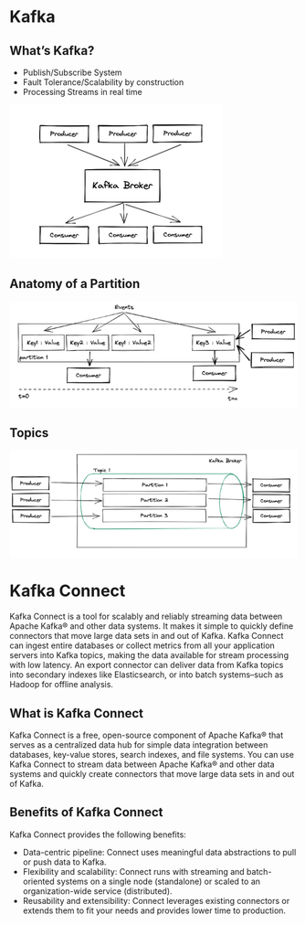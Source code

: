# Kafka
## What’s Kafka?

- Publish/Subscribe System
- Fault Tolerance/Scalability
  by construction
- Processing Streams in real time 

![kafka.png](images/kafka.png)

## Anatomy of a Partition

![anatomy-of-partition.png](images/anatomy-of-partition.png)

## Topics

![topics.png](images/topics.png)


# Kafka Connect

Kafka Connect is a tool for scalably and reliably streaming data between Apache Kafka® and other data systems. It makes it simple to quickly define connectors that move large data sets in and out of Kafka. Kafka Connect can ingest entire databases or collect metrics from all your application servers into Kafka topics, making the data available for stream processing with low latency. An export connector can deliver data from Kafka topics into secondary indexes like Elasticsearch, or into batch systems–such as Hadoop for offline analysis.

## What is Kafka Connect

Kafka Connect is a free, open-source component of Apache Kafka® that serves as a centralized data hub for simple data integration between databases, key-value stores, search indexes, and file systems. You can use Kafka Connect to stream data between Apache Kafka® and other data systems and quickly create connectors that move large data sets in and out of Kafka.

## Benefits of Kafka Connect

Kafka Connect provides the following benefits:

- Data-centric pipeline: Connect uses meaningful data abstractions to pull or push data to Kafka.
- Flexibility and scalability: Connect runs with streaming and batch-oriented systems on a single node (standalone) or scaled to an organization-wide service (distributed).
- Reusability and extensibility: Connect leverages existing connectors or extends them to fit your needs and provides lower time to production.
